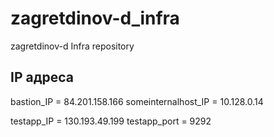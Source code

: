 # zagretdinov-d_infra
zagretdinov-d Infra repository

## IP адреса

bastion_IP = 84.201.158.166
someinternalhost_IP = 10.128.0.14

testapp_IP = 130.193.49.199
testapp_port = 9292
